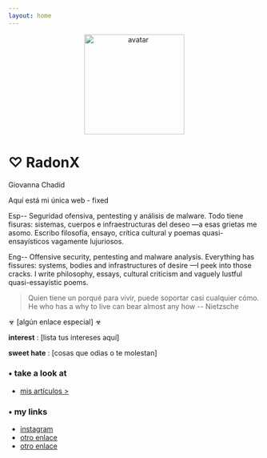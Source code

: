 ```yaml
---
layout: home
---
```


<div style="text-align: center;">
  <img src="URL_DE_TU_IMAGEN" alt="avatar" style="width: 200px;">
</div>

# ♡ RadonX
 Giovanna Chadid

Aquí está mi única web - fixed

Esp-- Seguridad ofensiva, pentesting y análisis de malware. Todo tiene fisuras: sistemas, cuerpos e infraestructuras del deseo —a esas grietas me asomo. 
Escribo filosofía, ensayo, crítica cultural y poemas quasi-ensayísticos vagamente lujuriosos.

Eng-- Offensive security, pentesting and malware analysis. Everything has fissures: systems, bodies and infrastructures of desire —I peek into those cracks.
I write philosophy, essays, cultural criticism and vaguely lustful quasi-essayistic poems.

> Quien tiene un porqué para vivir, puede soportar casi cualquier cómo.
> He who has a why to live can bear almost any how
> -- Nietzsche 

☣ [algún enlace especial] ☣

**interest** : [lista tus intereses aquí]

**sweet hate** : [cosas que odias o te molestan]

### • take a look at

- [mis artículos >](link)

### • my links

- [instagram](link)
- [otro enlace](link)
- [otro enlace](link)
